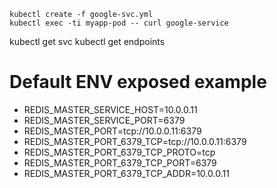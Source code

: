 ```
kubectl create -f google-svc.yml
kubectl exec -ti myapp-pod -- curl google-service
```

kubectl get svc
kubectl get endpoints


# Default ENV exposed example

- REDIS_MASTER_SERVICE_HOST=10.0.0.11
- REDIS_MASTER_SERVICE_PORT=6379
- REDIS_MASTER_PORT=tcp://10.0.0.11:6379
- REDIS_MASTER_PORT_6379_TCP=tcp://10.0.0.11:6379
- REDIS_MASTER_PORT_6379_TCP_PROTO=tcp
- REDIS_MASTER_PORT_6379_TCP_PORT=6379
- REDIS_MASTER_PORT_6379_TCP_ADDR=10.0.0.11